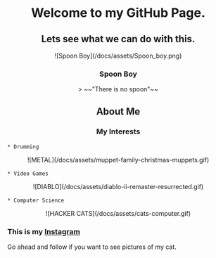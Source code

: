 # <center>Welcome to my GitHub Page.</center>
## **<center>Lets see what we can do with this.</center>**
<center>![Spoon Boy](/docs/assets/Spoon_boy.png)</center>

### <center>Spoon Boy</center>
<center> > ~~"There is no spoon"~~</center>

## <center>About Me</center>
###  **<center>My Interests</center>**
  
    * Drumming 
    
<center>![METAL](/docs/assets/muppet-family-christmas-muppets.gif)</center>

    * Video Games

<center>![DIABLO](/docs/assets/diablo-ii-remaster-resurrected.gif)</center>

    * Computer Science

<center>![HACKER CATS](/docs/assets/cats-computer.gif)</center>

### **This is my [Instagram](https://www.instagram.com/accidentalretox/)**
  Go ahead and follow if you want to see pictures of my cat.
